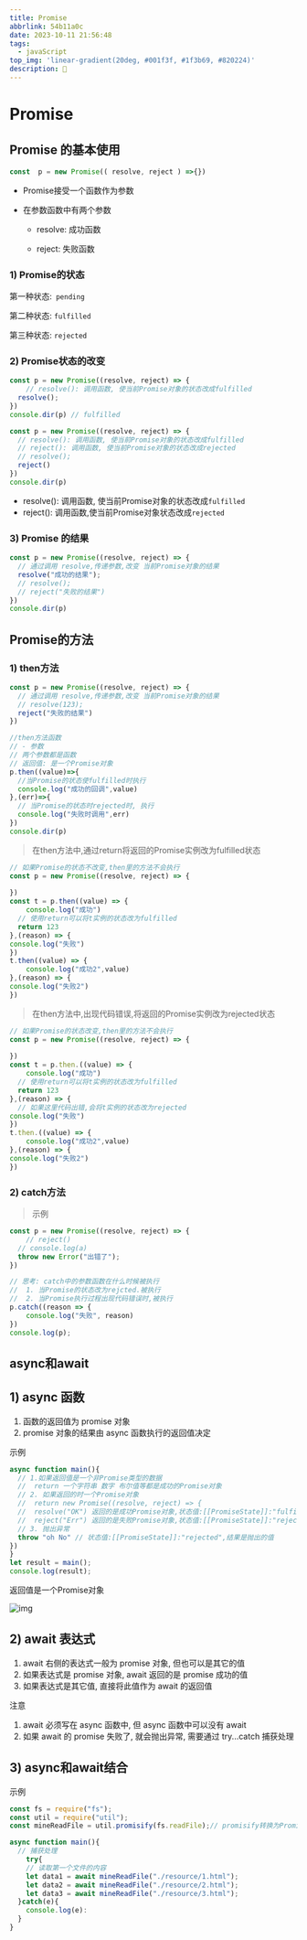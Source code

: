 ```yaml
---
title: Promise
abbrlink: 54b11a0c
date: 2023-10-11 21:56:48
tags: 
  - javaScript
top_img: 'linear-gradient(20deg, #001f3f, #1f3b69, #820224)'
description: 🤠
---
```

# Promise

## Promise 的基本使用

```javascript
const  p = new Promise(( resolve, reject ) =>{})
```

- Promise接受一个函数作为参数

- 在参数函数中有两个参数

    - resolve: 成功函数

    - reject: 失败函数

### 1) Promise的状态

第一种状态:` pending`

第二种状态: `fulfilled`

第三种状态: `rejected`

### 2) Promise状态的改变

```javascript
const p = new Promise((resolve, reject) => {
	// resolve(): 调用函数, 使当前Promise对象的状态改成fulfilled
  resolve();
})
console.dir(p) // fulfilled
```



```javascript
const p = new Promise((resolve, reject) => {
  // resolve(): 调用函数, 使当前Promise对象的状态改成fulfilled
  // reject(): 调用函数, 使当前Promise对象的状态改成rejected
  // resolve();
  reject()
})
console.dir(p) 
```

- resolve(): 调用函数, 使当前Promise对象的状态改成`fulfilled`
- reject(): 调用函数,使当前Promise对象状态改成`rejected`

### 3) Promise 的结果

```javascript
const p = new Promise((resolve, reject) => {
  // 通过调用 resolve,传递参数,改变 当前Promise对象的结果
  resolve("成功的结果");
  // resolve();
  // reject("失败的结果")
})
console.dir(p) 
```

## Promise的方法

### 1) then方法

```javascript
const p = new Promise((resolve, reject) => {
  // 通过调用 resolve,传递参数,改变 当前Promise对象的结果
  // resolve(123);
  reject("失败的结果")
})

//then方法函数
// - 参数
// 两个参数都是函数
// 返回值: 是一个Promise对象
p.then((value)=>{
  //当Promise的状态使fulfilled时执行
  console.log("成功的回调",value)
},(err)=>{
  // 当Promise的状态时rejected时, 执行
  console.log("失败时调用",err)
})
console.dir(p) 
```

> 在then方法中,通过return将返回的Promise实例改为fulfilled状态

```javascript
// 如果Promise的状态不改变,then里的方法不会执行
const p = new Promise((resolve, reject) => {
  
})
const t = p.then((value) => {
	console.log("成功")
  // 使用return可以将t实例的状态改为fulfilled
  return 123
},(reason) => {
console.log("失败")
})
t.then((value) => {
	console.log("成功2",value)
},(reason) => {
console.log("失败2")
})
```

> 在then方法中,出现代码错误,将返回的Promise实例改为rejected状态

```javascript
// 如果Promise的状态改变,then里的方法不会执行
const p = new Promise((resolve, reject) => {
  
})
const t = p.then.((value) => {
	console.log("成功")
  // 使用return可以将t实例的状态改为fulfilled
  return 123
},(reason) => {
  // 如果这里代码出错,会将t实例的状态改为rejected
console.log("失败")
})
t.then.((value) => {
	console.log("成功2",value)
},(reason) => {
console.log("失败2")
})
```



### 2) catch方法

> 示例

```javascript
const p = new Promise((resolve, reject) => {
	// reject()
  // console.log(a)
  throw new Error("出错了");
})

// 思考: catch中的参数函数在什么时候被执行
//  1. 当Promise的状态改为rejcted.被执行
//  2. 当Promise执行过程出现代码错误时,被执行
p.catch((reason => {
	console.log("失败", reason)
})
console.log(p);
```



## async和await

## 1)  async 函数

1.  函数的返回值为 promise 对象
2.  promise 对象的结果由 async 函数执行的返回值决定

示例

```javascript
async function main(){
  // 1.如果返回值是一个非Promise类型的数据
  //  return 一个字符串 数字 布尔值等都是成功的Promise对象
  // 2. 如果返回的时一个Promise对象
  //  return new Promise((resolve, reject) => {
  //  resolve("OK") 返回的是成功Promise对象,状态值:[[PromiseState]]:"fulfilled"
  //  reject("Err") 返回的是失败Promise对象,状态值:[[PromiseState]]:"rejected"		
  // 3. 抛出异常
  throw "oh No" // 状态值:[[PromiseState]]:"rejected",结果是抛出的值
})
}
let result = main();
console.log(result);
```

返回值是一个Promise对象

![img](https://cdn.nlark.com/yuque/0/2021/png/2934759/1615302593894-e1a59c34-08ff-4241-8eba-5512b1718bde.png)



## 2)  await 表达式

1. await 右侧的表达式一般为 promise 对象, 但也可以是其它的值
2. 如果表达式是 promise 对象, await 返回的是 promise 成功的值
3. 如果表达式是其它值, 直接将此值作为 await 的返回值



注意

1. await 必须写在 async 函数中, 但 async 函数中可以没有 await
2. 如果 await 的 promise 失败了, 就会抛出异常, 需要通过 try...catch 捕获处理

## 3) async和await结合

示例

```javascript
const fs = require("fs");
const util = require("util");
const mineReadFile = util.promisify(fs.readFile);// promisify转换为Promise形态的函数

async function main(){
  // 捕获处理
	try{
  	// 读取第一个文件的内容
    let data1 = await mineReadFile("./resource/1.html");
    let data2 = await mineReadFile("./resource/2.html");
    let data3 = await mineReadFile("./resource/3.html");
  }catch(e){
  	console.log(e):	
  }
}
```